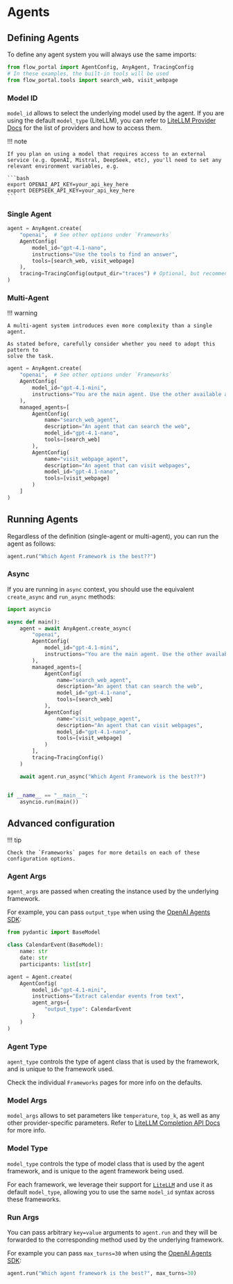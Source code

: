 # Agents

## Defining Agents

To define any agent system you will always use the same imports:

```python
from flow_portal import AgentConfig, AnyAgent, TracingConfig
# In these examples, the built-in tools will be used
from flow_portal.tools import search_web, visit_webpage
```


### Model ID

`model_id` allows to select the underlying model used by the agent.
If you are using the default `model_type` (LiteLLM), you can refer to [LiteLLM Provider Docs](https://docs.litellm.ai/docs/providers) for the list of providers and how to access them.

!!! note

    If you plan on using a model that requires access to an external service (e.g. OpenAI, Mistral, DeepSeek, etc), you'll need to set any relevant environment variables, e.g.

    ```bash
    export OPENAI_API_KEY=your_api_key_here
    export DEEPSEEK_API_KEY=your_api_key_here
    ```

### Single Agent

```python
agent = AnyAgent.create(
    "openai",  # See other options under `Frameworks`
    AgentConfig(
        model_id="gpt-4.1-nano",
        instructions="Use the tools to find an answer",
        tools=[search_web, visit_webpage]
    ),
    tracing=TracingConfig(output_dir="traces") # Optional, but recommended for saving and viewing traces
)
```

### Multi-Agent

!!! warning

    A multi-agent system introduces even more complexity than a single agent.

    As stated before, carefully consider whether you need to adopt this pattern to
    solve the task.

```python
agent = AnyAgent.create(
    "openai",  # See other options under `Frameworks`
    AgentConfig(
        model_id="gpt-4.1-mini",
        instructions="You are the main agent. Use the other available agents to find an answer",
    ),
    managed_agents=[
        AgentConfig(
            name="search_web_agent",
            description="An agent that can search the web",
            model_id="gpt-4.1-nano",
            tools=[search_web]
        ),
        AgentConfig(
            name="visit_webpage_agent",
            description="An agent that can visit webpages",
            model_id="gpt-4.1-nano",
            tools=[visit_webpage]
        )
    ]
)
```

## Running Agents

Regardless of the definition (single-agent or multi-agent), you can run the
agent as follows:

```py
agent.run("Which Agent Framework is the best??")
```

### Async

If you are running in `async` context, you should use the equivalent `create_async` and `run_async` methods:

```python
import asyncio

async def main():
    agent = await AnyAgent.create_async(
        "openai",
        AgentConfig(
            model_id="gpt-4.1-mini",
            instructions="You are the main agent. Use the other available agents to find an answer",
        ),
        managed_agents=[
            AgentConfig(
                name="search_web_agent",
                description="An agent that can search the web",
                model_id="gpt-4.1-nano",
                tools=[search_web]
            ),
            AgentConfig(
                name="visit_webpage_agent",
                description="An agent that can visit webpages",
                model_id="gpt-4.1-nano",
                tools=[visit_webpage]
            )
        ],
        tracing=TracingConfig()
    )

    await agent.run_async("Which Agent Framework is the best??")


if __name__ == "__main__":
    asyncio.run(main())

```

## Advanced configuration

!!! tip

    Check the `Frameworks` pages for more details on each of these
    configuration options.

### Agent Args

`agent_args` are passed when creating the instance used by the underlying framework.

For example, you can pass `output_type` when using the [OpenAI Agents SDK](https://github.com/openai/openai-agents-python):

```py
from pydantic import BaseModel

class CalendarEvent(BaseModel):
    name: str
    date: str
    participants: list[str]

agent = Agent.create(
    AgentConfig(
        model_id="gpt-4.1-mini",
        instructions="Extract calendar events from text",
        agent_args={
            "output_type": CalendarEvent
        }
    )
)
```

### Agent Type

`agent_type` controls the type of agent class that is used by the framework, and is unique to the framework used.

Check the individual `Frameworks` pages for more info on the defaults.

### Model Args

`model_args` allows to set parameters like `temperature`, `top_k`, as well as any other provider-specific parameters.
Refer to [LiteLLM Completion API Docs](https://docs.litellm.ai/docs/text_completion) for more info.

### Model Type

`model_type` controls the type of model class that is used by the agent framework, and is unique to the agent framework being used.

For each framework, we leverage their support for [`LiteLLM`](https://github.com/BerriAI/litellm) and use it as default `model_type`, allowing you to use the same `model_id` syntax across these frameworks.

### Run Args

You can pass arbitrary `key=value` arguments to `agent.run` and they will be forwarded
to the corresponding method used by the underlying framework.

For example you can pass `max_turns=30` when using the [OpenAI Agents SDK](https://github.com/openai/openai-agents-python):

```py
agent.run("Which agent framework is the best?", max_turns=30)
```
